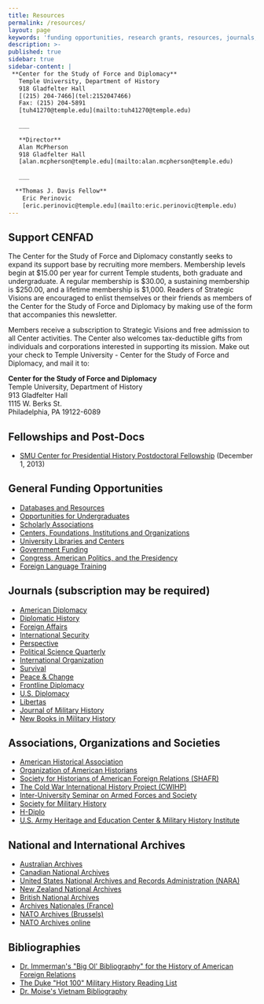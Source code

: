 ```yaml
---
title: Resources
permalink: /resources/
layout: page
keywords: 'funding opportunities, research grants, resources, journals, archives'
description: >-
published: true
sidebar: true
sidebar-content: |
 **Center for the Study of Force and Diplomacy**   
   Temple University, Department of History  
   918 Gladfelter Hall     
   [(215) 204-7466](tel:2152047466)       
   Fax: (215) 204-5891    
   [tuh41270@temple.edu](mailto:tuh41270@temple.edu)    
   
   ___
   
   **Director**   
   Alan McPherson  
   918 Gladfelter Hall       
   [alan.mcpherson@temple.edu](mailto:alan.mcpherson@temple.edu)       
     
   ___
   
  **Thomas J. Davis Fellow**   
    Eric Perinovic     
    [eric.perinovic@temple.edu](mailto:eric.perinovic@temple.edu)       
---
```

## Support CENFAD
The Center for the Study of Force and Diplomacy constantly seeks to expand its support base by recruiting more members. Membership levels begin at $15.00 per year for current Temple students, both graduate and undergraduate. A regular membership is $30.00, a sustaining membership is $250.00, and a lifetime membership is $1,000. Readers of Strategic Visions are encouraged to enlist themselves or their friends as members of the Center for the Study of Force and Diplomacy by making use of the form that accompanies this newsletter.

Members receive a subscription to Strategic Visions and free admission to all Center activities. The Center also welcomes tax-deductible gifts from individuals and corporations interested in supporting its mission. Make out your check to Temple University - Center for the Study of Force and Diplomacy, and mail it to:

**Center for the Study of Force and Diplomacy**<br>
Temple University, Department of History<br> 
913 Gladfelter Hall<br>
1115 W. Berks St.<br>
Philadelphia, PA 19122-6089<br>

## Fellowships and Post-Docs
- [SMU Center for Presidential History Postdoctoral Fellowship](http://www.cla.temple.edu/cenfad/Resources/documents/SMUCenterforPresidentialHistoryPostdoctoralFellowship.pdf) (December 1, 2013)

## General Funding Opportunities
- [Databases and Resources](http://www.cla.temple.edu/cenfad/Resources/DatabasesandResources.htm)
- [Opportunities for Undergraduates](http://www.cla.temple.edu/cenfad/Resources/OpportunitiesforUndergraduates.htm)
- [Scholarly Associations](http://www.cla.temple.edu/cenfad/Resources/ScholarlyAssociations.htm)
- [Centers, Foundations, Institutions and Organizations](http://www.cla.temple.edu/cenfad/Resources/cfio.htm)
- [University Libraries and Centers](http://www.cla.temple.edu/cenfad/Resources/UniversityLibrariesCentersandInstitutions.htm)
- [Government Funding](http://www.cla.temple.edu/cenfad/Resources/GovernmentFunding.htm)
- [Congress, American Politics, and the Presidency](http://www.cla.temple.edu/cenfad/Resources/CongressAmericanPoliticsandthePresidency.htm)
- [Foreign Language Training](http://www.cla.temple.edu/cenfad/Resources/ForeignLanguageTraining.htm)

## Journals (subscription may be required)
- [American Diplomacy](http://www.unc.edu/depts/diplomat/)
- [Diplomatic History](http://www.colorado.edu/history/diplomatic/)
- [Foreign Affairs](http://www.foreignaffairs.org/)
- [International Security](http://www.mitpressjournals.org/loi/isec)
- [Perspective](http://web.bu.edu/ISCIP/perspective.html)
- [Political Science Quarterly](http://www.psqonline.org/)
- [International Organization](http://journals.cambridge.org/action/displayJournal?jid=INO)
- [Survival](http://www.tandfonline.com/loi/tsur20#.UknnjYbkt8E)
- [Peace & Change](http://onlinelibrary.wiley.com/journal/10.1111/(ISSN)1468-0130)
- [Frontline Diplomacy](http://memory.loc.gov/ammem/collections/diplomacy/)
- [U.S. Diplomacy](http://www.usdiplomacy.org/)
- [Libertas](http://www.libertas.bham.ac.uk/)
- [Journal of Military History](http://www.smh-hq.org/jmh/)
- [New Books in Military History](http://newbooksinmilitaryhistory.com/)

## Associations, Organizations and Societies
- [American Historical Association](http://www.historians.org/)
- [Organization of American Historians](http://www.oah.org/)
- [Society for Historians of American Foreign Relations (SHAFR)](http://www.shafr.org/)
- [The Cold War International History Project (CWIHP)](http://www.wilsoncenter.org/index.cfm?fuseaction=topics.home&topic_id=1409)
- [Inter-University Seminar on Armed Forces and Society](http://www.iusafs.org/)
- [Society for Military History](http://www.smh-hq.org/)
- [H-Diplo](http://www.h-net.msu.edu/~diplo/)
- [U.S. Army Heritage and Education Center & Military History Institute](http://www.carlisle.army.mil/ahec/)

## National and International Archives
- [Australian Archives](http://www.naa.gov.au/default.html)
- [Canadian National Archives](http://www.archives.ca/)
- [United States National Archives and Records Administration (NARA)](http://www.nara.gov/)
- [New Zealand National Archives](http://www.archives.govt.nz/)
- [British National Archives](http://www.nationalarchives.gov.uk/)
- [Archives Nationales (France)](http://www.archivesnationales.culture.gouv.fr/)
- [NATO Archives (Brussels)](http://www.nato.int/cps/en/natolive/68238.htm)
- [NATO Archives online](http://archives.nato.int/)

## Bibliographies
- [Dr. Immerman's "Big Ol' Bibliography" for the History of American Foreign Relations](http://astro.temple.edu/~rimmerma/461bib.html)
- [The Duke "Hot 100" Military History Reading List](http://www.h-net.org/~war/Hot100/)
- [Dr. Moise's Vietnam Bibliography](http://edmoise.sites.clemson.edu/bibliography.html)
